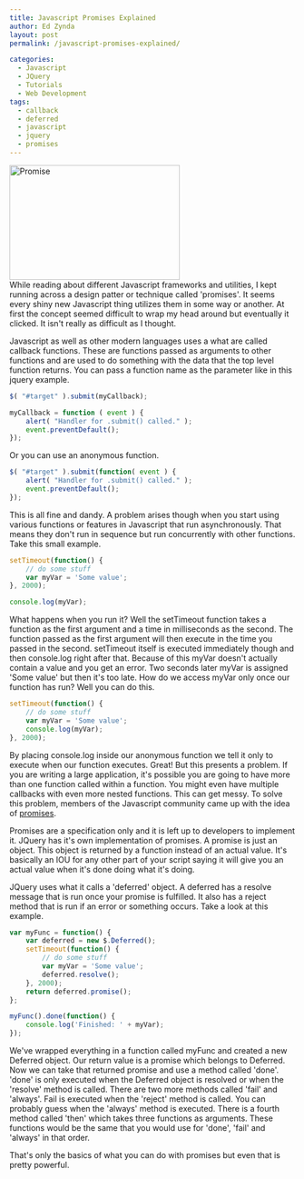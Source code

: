 ```yaml
---
title: Javascript Promises Explained
author: Ed Zynda
layout: post
permalink: /javascript-promises-explained/

categories:
  - Javascript
  - JQuery
  - Tutorials
  - Web Development
tags:
  - callback
  - deferred
  - javascript
  - jquery
  - promises
---
```

[<img src="http://www.edzynda.com/media/promise-300x202.jpg" alt="Promise" width="300" height="202" class="alignnone size-medium wp-image-595" />][1]  
While reading about different Javascript frameworks and utilities, I kept running across a design patter or technique called 'promises'. It seems every shiny new Javascript thing utilizes them in some way or another. At first the concept seemed difficult to wrap my head around but eventually it clicked. It isn't really as difficult as I thought.

Javascript as well as other modern languages uses a what are called callback functions. These are functions passed as arguments to other functions and are used to do something with the data that the top level function returns. You can pass a function name as the parameter like in this jquery example.

```javascript  
$( "#target" ).submit(myCallback);

myCallback = function ( event ) {  
    alert( "Handler for .submit() called." );  
    event.preventDefault();  
});  
```

Or you can use an anonymous function.

```javascript  
$( "#target" ).submit(function( event ) {  
    alert( "Handler for .submit() called." );  
    event.preventDefault();  
});  
```

This is all fine and dandy. A problem arises though when you start using various functions or features in Javascript that run asynchronously. That means they don't run in sequence but run concurrently with other functions. Take this small example.

```javascript  
setTimeout(function() {  
    // do some stuff  
    var myVar = 'Some value';  
}, 2000);

console.log(myVar);  
```

What happens when you run it? Well the setTimeout function takes a function as the first argument and a time in milliseconds as the second. The function passed as the first argument will then execute in the time you passed in the second. setTimeout itself is executed immediately though and then console.log right after that. Because of this myVar doesn't actually contain a value and you get an error. Two seconds later myVar is assigned 'Some value' but then it's too late. How do we access myVar only once our function has run? Well you can do this.

```javascript  
setTimeout(function() {  
    // do some stuff  
    var myVar = 'Some value';  
    console.log(myVar);  
}, 2000);  
```

By placing console.log inside our anonymous function we tell it only to execute when our function executes. Great! But this presents a problem. If you are writing a large application, it's possible you are going to have more than one function called within a function. You might even have multiple callbacks with even more nested functions. This can get messy. To solve this problem, members of the Javascript community came up with the idea of <a href="http://wiki.commonjs.org/wiki/Promises/A" title="Promises/A Specification" target="_blank">promises</a>.

Promises are a specification only and it is left up to developers to implement it. JQuery has it's own implementation of promises. A promise is just an object. This object is returned by a function instead of an actual value. It's basically an IOU for any other part of your script saying it will give you an actual value when it's done doing what it's doing.

JQuery uses what it calls a 'deferred' object. A deferred has a resolve message that is run once your promise is fulfilled. It also has a reject method that is run if an error or something occurs. Take a look at this example.

```javascript  
var myFunc = function() {  
    var deferred = new $.Deferred();  
    setTimeout(function() {  
        // do some stuff  
        var myVar = 'Some value';  
        deferred.resolve();  
    }, 2000);  
    return deferred.promise();  
};

myFunc().done(function() {  
    console.log('Finished: ' + myVar);  
});  
```

We've wrapped everything in a function called myFunc and created a new Deferred object. Our return value is a promise which belongs to Deferred. Now we can take that returned promise and use a method called 'done'. 'done' is only executed when the Deferred object is resolved or when the 'resolve' method is called. There are two more methods called 'fail' and 'always'. Fail is executed when the 'reject' method is called. You can probably guess when the 'always' method is executed. There is a fourth method called 'then' which takes three functions as arguments. These functions would be the same that you would use for 'done', 'fail' and 'always' in that order.

That's only the basics of what you can do with promises but even that is pretty powerful.

 [1]: http://www.edzynda.com/media/promise.jpg
